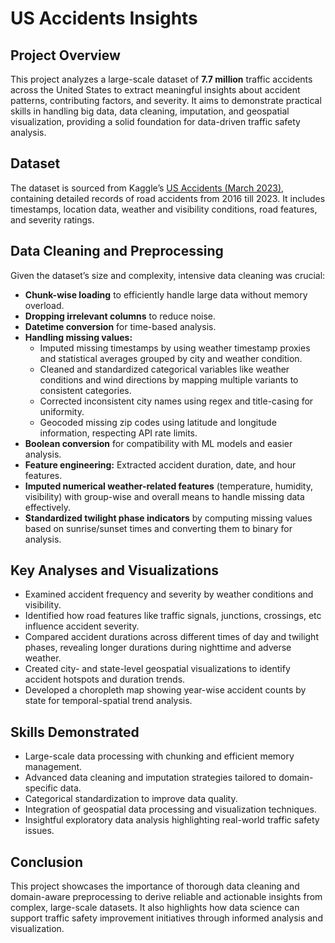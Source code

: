 # US Accidents Insights

## Project Overview
This project analyzes a large-scale dataset of **7.7 million** traffic accidents across the United States to extract meaningful insights about accident patterns, contributing factors, and severity. It aims to demonstrate practical skills in handling big data, data cleaning, imputation, and geospatial visualization, providing a solid foundation for data-driven traffic safety analysis.

## Dataset
The dataset is sourced from Kaggle’s [US Accidents (March 2023)](https://www.kaggle.com/datasets/sobhanmoosavi/us-accidents), containing detailed records of road accidents from 2016 till 2023. It includes timestamps, location data, weather and visibility conditions, road features, and severity ratings.

## Data Cleaning and Preprocessing
Given the dataset’s size and complexity, intensive data cleaning was crucial:

* **Chunk-wise loading** to efficiently handle large data without memory overload.
* **Dropping irrelevant columns** to reduce noise.
* **Datetime conversion** for time-based analysis.
* **Handling missing values:**
  * Imputed missing timestamps by using weather timestamp proxies and statistical averages grouped by city and weather condition.
  * Cleaned and standardized categorical variables like weather conditions and wind directions by mapping multiple variants to consistent categories.
  * Corrected inconsistent city names using regex and title-casing for uniformity.
  * Geocoded missing zip codes using latitude and longitude information, respecting API rate limits.
* **Boolean conversion** for compatibility with ML models and easier analysis.
* **Feature engineering:** Extracted accident duration, date, and hour features.
* **Imputed numerical weather-related features** (temperature, humidity, visibility) with group-wise and overall means to handle missing data effectively.
* **Standardized twilight phase indicators** by computing missing values based on sunrise/sunset times and converting them to binary for analysis.

## Key Analyses and Visualizations
* Examined accident frequency and severity by weather conditions and visibility.
* Identified how road features like traffic signals, junctions, crossings, etc influence accident severity.
* Compared accident durations across different times of day and twilight phases, revealing longer durations during nighttime and adverse weather.
* Created city- and state-level geospatial visualizations to identify accident hotspots and duration trends.
* Developed a choropleth map showing year-wise accident counts by state for temporal-spatial trend analysis.

## Skills Demonstrated
* Large-scale data processing with chunking and efficient memory management.
* Advanced data cleaning and imputation strategies tailored to domain-specific data.
* Categorical standardization to improve data quality.
* Integration of geospatial data processing and visualization techniques.
* Insightful exploratory data analysis highlighting real-world traffic safety issues.

## Conclusion
This project showcases the importance of thorough data cleaning and domain-aware preprocessing to derive reliable and actionable insights from complex, large-scale datasets. It also highlights how data science can support traffic safety improvement initiatives through informed analysis and visualization.


